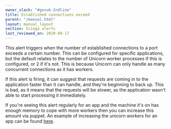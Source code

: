 ```yaml
---
owner_slack: "#govuk-2ndline"
title: Established connections exceed
parent: "/manual.html"
layout: manual_layout
section: Icinga alerts
last_reviewed_on: 2020-09-17
---
```


This alert triggers when the number of established connections to a
port exceeds a certain number. This can be configured for specific
applications, but the default relates to the number of Unicorn worker
processes if this is configured, or 2 if it's not. This is because
Unicorn can only handle as many concurrent connections as it has
workers.

If this alert is firing, it can suggest that requests are coming in to
the application faster than it can handle, and they're beginning to
back up. This is bad, as it means that the requests will be slower, as
the application wasn't able to start processing it immediately.

If you're seeing this alert regularly for an app and the machine it's on has
enough memory to cope with more workers then you can increase this amount via
puppet. An example of increasing the unicorn workers for an app can be
found [here](https://github.com/alphagov/govuk-puppet/pull/9831).
